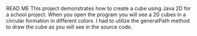 READ ME
This project demonstrates how to create a cube using Java 2D for a school project.
When you open the program you will see a 20 cubes in a circular formation in different colors. I had to utilize the generalPath method to draw the cube as you will see in the source code.
